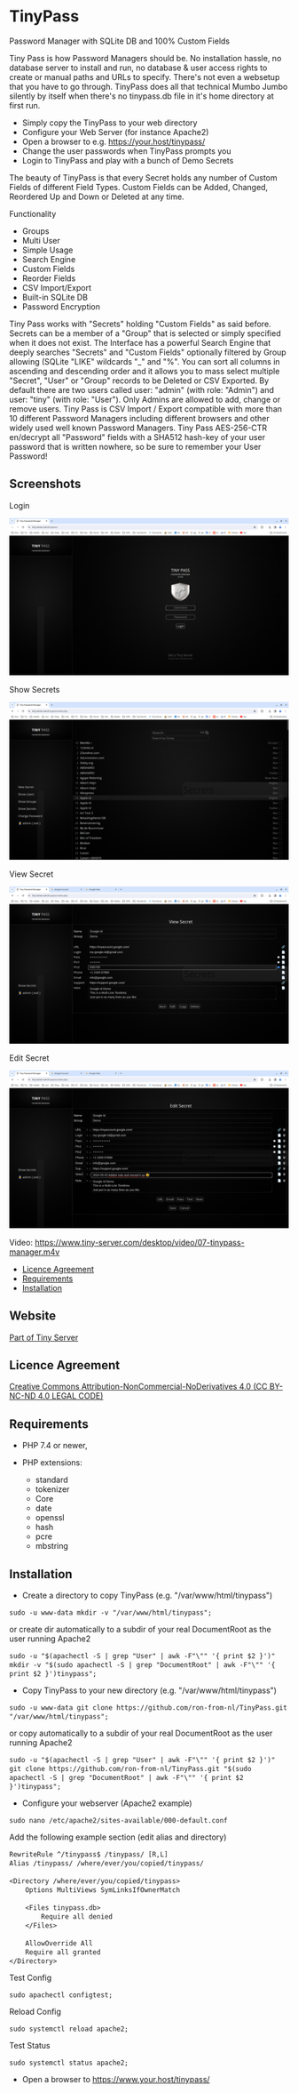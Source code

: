 # TinyPass

Password Manager with SQLite DB and 100% Custom Fields

Tiny Pass is how Password Managers should be. No installation hassle, no database server to install and run, no database & user access rights to create or manual paths and URLs to specify.
There's not even a websetup that you have to go through. TinyPass does all that technical Mumbo Jumbo silently by itself when there's no tinypass.db file in it's home directory at first run.

- Simply copy the TinyPass to your web directory
- Configure your Web Server (for instance Apache2)
- Open a browser to e.g. https://your.host/tinypass/
- Change the user passwords when TinyPass prompts you
- Login to TinyPass and play with a bunch of Demo Secrets 

The beauty of TinyPass is that every Secret holds any number of Custom Fields of different Field Types. Custom Fields can be Added, Changed, Reordered Up and Down or Deleted at any time.  

Functionality

- Groups
- Multi User
- Simple Usage
- Search Engine
- Custom Fields
- Reorder Fields
- CSV Import/Export
- Built-in SQLite DB
- Password Encryption

Tiny Pass works with "Secrets" holding "Custom Fields" as said before. Secrets can be a member of a "Group" that is selected or simply specified when it does not exist. 
The Interface has a powerful Search Engine that deeply searches "Secrets" and "Custom Fields" optionally filtered by Group allowing (SQLite "LIKE" wildcards "_" and "%".
You can sort all columns in ascending and descending order and it allows you to mass select multiple "Secret", "User" or "Group" records to be Deleted or CSV Exported.
By default there are two users called user: "admin" (with role: "Admin") and user: "tiny" (with role: "User"). Only Admins are allowed to add, change or remove users.
Tiny Pass is CSV Import / Export compatible with more than 10 different Password Managers including different browsers and other widely used well known Password Managers.
Tiny Pass AES-256-CTR en/decrypt all "Password" fields with a SHA512 hash-key of your user password that is written nowhere, so be sure to remember your User Password!  

## Screenshots

Login

![Login](/img/01-tinypass.png?raw=true "Login")

Show Secrets

![Show Secrets](/img/02-tinypass.png?raw=true "Show Secrets")

View Secret

![View Secret](/img/03-tinypass.png?raw=true "View Secret")

Edit Secret

![Edit Secret](/img/04-tinypass.png?raw=true "Edit Secret")

Video: https://www.tiny-server.com/desktop/video/07-tinypass-manager.m4v

<!-- MDTOC maxdepth:2 firsth1:0 numbering:0 flatten:0 bullets:1 updateOnSave:1 -->

- [Licence Agreement](#licence-agreement)
- [Requirements](#requirements)
- [Installation](#installation)

<!-- /MDTOC -->

## Website

[Part of Tiny Server](https://tiny-server.com/)

## Licence Agreement

[Creative Commons Attribution-NonCommercial-NoDerivatives 4.0 (CC BY-NC-ND 4.0 LEGAL CODE)](https://creativecommons.org/licenses/by-nc-nd/4.0/legalcode.en)

## Requirements

* PHP 7.4 or newer,
* PHP extensions:
  
  * standard
  * tokenizer
  * Core
  * date
  * openssl
  * hash
  * pcre
  * mbstring

## Installation

- Create a directory to copy TinyPass (e.g. "/var/www/html/tinypass")

```
sudo -u www-data mkdir -v "/var/www/html/tinypass";
```

or create dir automatically to a subdir of your real DocumentRoot as the user running Apache2

```
sudo -u "$(apachectl -S | grep "User" | awk -F"\"" '{ print $2 }')" mkdir -v "$(sudo apachectl -S | grep "DocumentRoot" | awk -F"\"" '{ print $2 }')tinypass";
```

- Copy TinyPass to your new directory (e.g. "/var/www/html/tinypass")

```
sudo -u www-data git clone https://github.com/ron-from-nl/TinyPass.git "/var/www/html/tinypass";
```

or copy automatically to a subdir of your real DocumentRoot as the user running Apache2

```
sudo -u "$(apachectl -S | grep "User" | awk -F"\"" '{ print $2 }')" git clone https://github.com/ron-from-nl/TinyPass.git "$(sudo apachectl -S | grep "DocumentRoot" | awk -F"\"" '{ print $2 }')tinypass";
```

- Configure your webserver (Apache2 example)

```
sudo nano /etc/apache2/sites-available/000-default.conf
```

Add the following example section (edit alias and directory)

```
RewriteRule ^/tinypass$ /tinypass/ [R,L]
Alias /tinypass/ /where/ever/you/copied/tinypass/

<Directory /where/ever/you/copied/tinypass>
	Options MultiViews SymLinksIfOwnerMatch

	<Files tinypass.db>
		Require all denied
	</Files>
	
	AllowOverride All
	Require all granted
</Directory>
```

Test Config

```
sudo apachectl configtest;
```

Reload Config

```
sudo systemctl reload apache2;
```

Test Status

```
sudo systemctl status apache2;
```

- Open a browser to https://www.your.host/tinypass/
